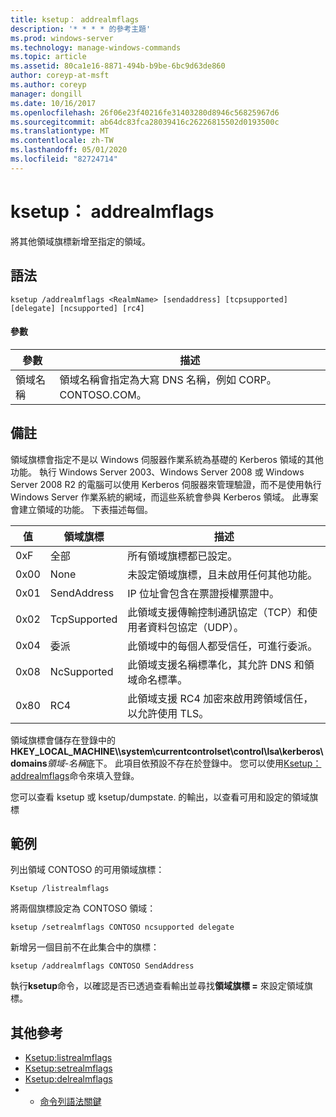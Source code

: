 ```yaml
---
title: ksetup： addrealmflags
description: '* * * * 的參考主題'
ms.prod: windows-server
ms.technology: manage-windows-commands
ms.topic: article
ms.assetid: 80ca1e16-8871-494b-b9be-6bc9d63de860
author: coreyp-at-msft
ms.author: coreyp
manager: dongill
ms.date: 10/16/2017
ms.openlocfilehash: 26f06e23f40216fe31403280d8946c56825967d6
ms.sourcegitcommit: ab64dc83fca28039416c26226815502d0193500c
ms.translationtype: MT
ms.contentlocale: zh-TW
ms.lasthandoff: 05/01/2020
ms.locfileid: "82724714"
---
```

# <a name="ksetupaddrealmflags"></a>ksetup： addrealmflags



將其他領域旗標新增至指定的領域。

## <a name="syntax"></a>語法

```
ksetup /addrealmflags <RealmName> [sendaddress] [tcpsupported] [delegate] [ncsupported] [rc4]
```

#### <a name="parameters"></a>參數

|參數|描述|
|---------|-----------|
|領域名稱|領域名稱會指定為大寫 DNS 名稱，例如 CORP。CONTOSO.COM。|

## <a name="remarks"></a>備註

領域旗標會指定不是以 Windows 伺服器作業系統為基礎的 Kerberos 領域的其他功能。 執行 Windows Server 2003、Windows Server 2008 或 Windows Server 2008 R2 的電腦可以使用 Kerberos 伺服器來管理驗證，而不是使用執行 Windows Server 作業系統的網域，而這些系統會參與 Kerberos 領域。 此專案會建立領域的功能。 下表描述每個。

|值|領域旗標|描述|
|-----|----------|-----------|
|0xF|全部|所有領域旗標都已設定。|
|0x00|None|未設定領域旗標，且未啟用任何其他功能。|
|0x01|SendAddress|IP 位址會包含在票證授權票證中。|
|0x02|TcpSupported|此領域支援傳輸控制通訊協定（TCP）和使用者資料包協定（UDP）。|
|0x04|委派|此領域中的每個人都受信任，可進行委派。|
|0x08|NcSupported|此領域支援名稱標準化，其允許 DNS 和領域命名標準。|
|0x80|RC4|此領域支援 RC4 加密來啟用跨領域信任，以允許使用 TLS。|

領域旗標會儲存在登錄中的**HKEY_LOCAL_MACHINE\\\system\currentcontrolset\control\lsa\kerberos\domains**<em>領域-名稱</em>底下。 此項目依預設不存在於登錄中。 您可以使用[Ksetup： addrealmflags](ksetup-addrealmflags.md)命令來填入登錄。

您可以查看 ksetup 或 ksetup/dumpstate. 的輸出，以查看可用和設定的領域旗標

## <a name="examples"></a>範例

列出領域 CONTOSO 的可用領域旗標：
```
Ksetup /listrealmflags
```
將兩個旗標設定為 CONTOSO 領域：
```
ksetup /setrealmflags CONTOSO ncsupported delegate
```
新增另一個目前不在此集合中的旗標：
```
ksetup /addrealmflags CONTOSO SendAddress
```
執行**ksetup**命令，以確認是否已透過查看輸出並尋找**領域旗標 =** 來設定領域旗標。

## <a name="additional-references"></a>其他參考

-   [Ksetup:listrealmflags](ksetup-listrealmflags.md)
-   [Ksetup:setrealmflags](ksetup-setrealmflags.md)
-   [Ksetup:delrealmflags](ksetup-delrealmflags.md)
-   - [命令列語法關鍵](command-line-syntax-key.md)